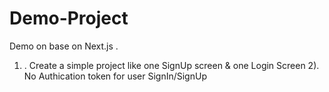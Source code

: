 # Demo-Project
Demo on base on Next.js .

1) . Create a simple project like one SignUp screen & one Login Screen
2).  No Authication token for user SignIn/SignUp
